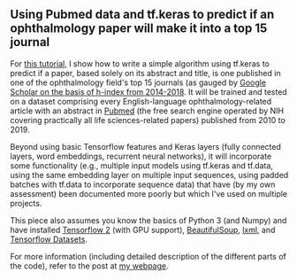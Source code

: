 ## Using Pubmed data and tf.keras to predict if an ophthalmology paper will make it into a top 15 journal
For [this tutorial](https://benjamintseng.com/portfolio/nlp-pubmed-data-using-tensorflow-and-keras/), I show how to write a simple algorithm using tf.keras to predict if a paper, based solely on its abstract and title, is one published in one of the ophthalmology field's top 15 journals (as gauged by [Google Scholar on the basis of h-index from 2014-2018](https://scholar.google.com/citations?view_op=top_venues&hl=en&vq=med_ophthalmologyoptometry). 
It will be trained and tested on a dataset comprising every English-language ophthalmology-related article with an abstract in [Pubmed](https://www.ncbi.nlm.nih.gov/pubmed/) (the free search engine operated by NIH covering practically all life sciences-related papers) published from 2010 to 2019. 

Beyond using basic Tensorflow features and Keras layers (fully connected layers, word embeddings, recurrent neural networks), it will incorporate some functionality (e.g., multiple input models using tf.keras and tf.data, using the same embedding layer on multiple input sequences, using padded batches with tf.data to incorporate sequence data) that have (by my own assessment) been documented more poorly but which I've used on multiple projects. 

This piece also assumes you know the basics of Python 3 (and Numpy) and have installed [Tensorflow 2](https://www.tensorflow.org/install) (with GPU support), [BeautifulSoup](https://www.crummy.com/software/BeautifulSoup/bs4/doc/), [lxml](https://lxml.de/), and [Tensorflow Datasets](https://www.tensorflow.org/datasets).

For more information (including detailed description of the different parts of the code), refer to the post at [my webpage](https://benjamintseng.com/portfolio/nlp-pubmed-data-using-tensorflow-and-keras/).
